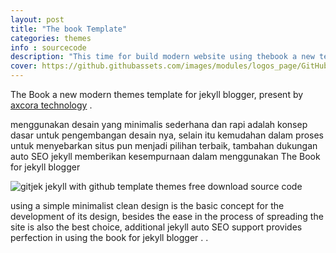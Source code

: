 ```yaml
---
layout: post
title: "The book Template"
categories: themes
info : sourcecode
description: "This time for build modern website using thebook a new template for jekyll"
cover: https://github.githubassets.com/images/modules/logos_page/GitHub-Logo.png
---
```


The Book a new modern themes template for jekyll blogger, present by [axcora technology](https://axcora.com/getaxcoracms) . 


menggunakan desain yang minimalis sederhana dan rapi adalah konsep dasar untuk pengembangan desain nya, selain itu kemudahan dalam proses untuk menyebarkan situs pun menjadi pilihan terbaik, tambahan dukungan auto SEO jekyll memberikan kesempurnaan dalam menggunakan The Book for jekyll blogger


![gitjek jekyll with github template themes free download source code](https://github.githubassets.com/images/modules/logos_page/GitHub-Logo.png)

using a simple minimalist clean design is the basic concept for the development of its design, besides the ease in the process of spreading the site is also the best choice, additional jekyll auto SEO support provides perfection in using the book for jekyll blogger .
 .
